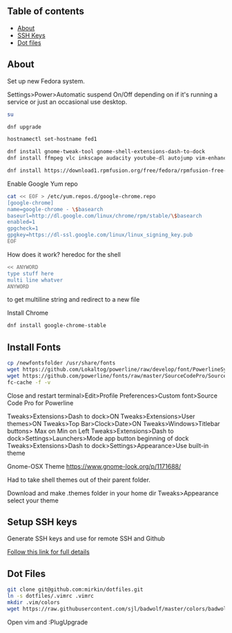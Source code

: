 
## Table of contents

- [About](#about)
- [SSH Keys](#setup-ssh-keys)
- [Dot files](#dot-files)


## About
Set up new Fedora system.

Settings>Power>Automatic suspend On/Off depending on if it's running a service or just an occasional use desktop.

```sh
su

dnf upgrade

hostnamectl set-hostname fed1

dnf install gnome-tweak-tool gnome-shell-extensions-dash-to-dock
dnf install ffmpeg vlc inkscape audacity youtube-dl autojump vim-enhanced figlet

dnf install https://download1.rpmfusion.org/free/fedora/rpmfusion-free-release-$(rpm -E %fedora).noarch.rpm https://download1.rpmfusion.org/nonfree/fedora/rpmfusion-nonfree-release-$(rpm -E %fedora).noarch.rpm
```

Enable Google Yum repo
```sh
cat << EOF > /etc/yum.repos.d/google-chrome.repo
[google-chrome]
name=google-chrome - \$basearch
baseurl=http://dl.google.com/linux/chrome/rpm/stable/\$basearch
enabled=1
gpgcheck=1
gpgkey=https://dl-ssl.google.com/linux/linux_signing_key.pub
EOF
```
How does it work? heredoc for the shell
```sh
<< ANYWORD
type stuff here
multi line whatver
ANYWORD
```
to get multiline string and redirect to a new file

Install Chrome
```sh
dnf install google-chrome-stable
```

## Install Fonts
```sh
cp /newfontsfolder /usr/share/fonts
wget https://github.com/Lokaltog/powerline/raw/develop/font/PowerlineSymbols.otf -O /usr/share/fonts/PowerlineSymbols.otf
wget https://github.com/powerline/fonts/raw/master/SourceCodePro/Source%20Code%20Pro%20for%20Powerline.otf -O /usr/share/fonts/SourceCodePro.otf
fc-cache -f -v
```

Close and restart terminal>Edit>Profile Preferences>Custom font>Source Code Pro for Powerline


Tweaks>Extensions>Dash to dock>ON
Tweaks>Extensions>User themes>ON
Tweaks>Top Bar>Clock>Date>ON
Tweaks>Windows>Titlebar buttons> Max on Min on Left
Tweaks>Extensions>Dash to dock>Settings>Launchers>Mode app button beginning of dock
Tweaks>Extensions>Dash to dock>Settings>Appearance>Use built-in theme

Gnome-OSX Theme
https://www.gnome-look.org/p/1171688/

Had to take shell themes out of their parent folder.

Download and make .themes folder in your home dir
Tweaks>Appearance select your theme

## Setup SSH keys

Generate SSH keys and use for remote SSH and Github

[Follow this link for full details](rpi.md#ssh-keys)

## Dot Files
```sh
git clone git@github.com:mirkin/dotfiles.git
ln -s dotfiles/.vimrc .vimrc
mkdir .vim/colors
wget https://raw.githubusercontent.com/sjl/badwolf/master/colors/badwolf.vim -O .vim/colors/badwolf.vim
```

Open vim and :PlugUpgrade



